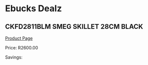 
# Ebucks Dealz
## CKFD2811BLM SMEG SKILLET 28CM BLACK
[Product Page](https://www.ebucks.com/web/shop/productSelected.do?prodId=1169636479&catId=1196428103)

Price: R2600.00

Savings: 


	